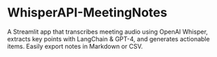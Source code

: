 # WhisperAPI-MeetingNotes
A Streamlit app that transcribes meeting audio using OpenAI Whisper, extracts key points with LangChain &amp; GPT-4, and generates actionable items. Easily export notes in Markdown or CSV.
